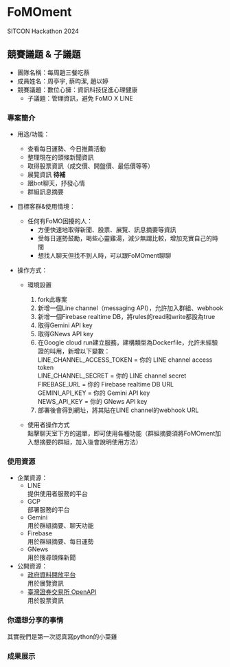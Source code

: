 # FoMOment
SITCON Hackathon 2024

## 競賽議題 & 子議題
* 團隊名稱：每周趙三餐吃蔡
* 成員姓名：周亭宇, 蔡昀潔, 趙以婷
* 競賽議題：數位心擁：資訊科技促進心理健康
  * 子議題：管理資訊，避免 FoMO X LINE

### 專案簡介
- 用途/功能：
    - 查看每日運勢、今日推薦活動
    - 整理現在的頭條新聞資訊
    - 取得股票資訊（成交價、開盤價、最低價等等）
    - 展覽資訊 **待補**
    - 跟bot聊天，抒發心情
    - 群組訊息摘要

- 目標客群&使用情境：
    - 任何有FoMO困擾的人：
      - 方便快速地取得新聞、股票、展覽、訊息摘要等資訊
      - 受每日運勢鼓勵，喝些心靈雞湯，減少無謂比較，增加充實自己的時間
      - 想找人聊天但找不到人時，可以跟FoMOment聊聊

- 操作方式：
    - 環境設置
        1. fork此專案
        2. 新增一個Line channel（messaging API），允許加入群組、webhook
        3. 新增一個Firebase realtime DB，將rules的read和write都設為true
        4. 取得Gemini API key
        5. 取得GNews API key
        6. 在Google cloud run建立服務，建構類型為Dockerfile，允許未經驗證的叫用，新增以下變數：<br>
           LINE_CHANNEL_ACCESS_TOKEN = 你的 LINE channel access token<br>
           LINE_CHANNEL_SECRET = 你的 LINE channel secret<br>
           FIREBASE_URL = 你的 Firebase realtime DB URL<br>
           GEMINI_API_KEY = 你的 Gemini API key<br>
           NEWS_API_KEY = 你的 GNews API key<br>
        7. 部署後會得到網址，將其貼在LINE channel的webhook URL
           
    - 使用者操作方式<br>
        點擊聊天室下方的選單，即可使用各種功能（群組摘要須將FoMOment加入想摘要的群組，加入後會說明使用方法）

### 使用資源
- 企業資源：
    - LINE<br>
      提供使用者服務的平台
    - GCP<br>
      部署服務的平台
    - Gemini<br>
      用於群組摘要、聊天功能
    - Firebase<br>
      用於群組摘要、每日運勢
    - GNews<br>
      用於搜尋頭條新聞
- 公開資源：
    - [政府資料開放平台](https://data.gov.tw/dataset/6012)<br>
      用於展覽資訊
    - [臺灣證券交易所 OpenAPI](https://openapi.twse.com.tw/)<br>
      用於股票資訊

### 你還想分享的事情
其實我們是第一次認真寫python的小菜雞

### 成果展示

